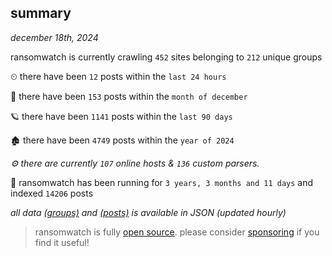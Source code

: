 
## summary
_december 18th, 2024_

ransomwatch is currently crawling `452` sites belonging to `212` unique groups

⏲ there have been `12` posts within the `last 24 hours`

🦈 there have been `153` posts within the `month of december`

🪐 there have been `1141` posts within the `last 90 days`

🏚 there have been `4749` posts within the `year of 2024`

_⚙️ there are currently `107` online hosts & `136` custom parsers._

🦕 ransomwatch has been running for `3 years, 3 months and 11 days` and indexed `14206` posts

_all data  [(groups)](http://ransomwhat.telemetry.ltd/groups) and [(posts)](http://ransomwhat.telemetry.ltd/posts) is available in JSON (updated hourly)_

> ransomwatch is fully [open source](https://github.com/joshhighet/ransomwatch#ransomwatch--). please consider [sponsoring](https://github.com/sponsors/joshhighet) if you find it useful!
